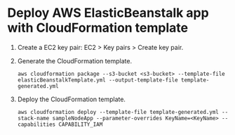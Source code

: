 # Deploy AWS ElasticBeanstalk app with CloudFormation template

1. Create a EC2 key pair: EC2 > Key pairs > Create key pair.

2. Generate the CloudFormation template.

    `aws cloudformation package --s3-bucket <s3-bucket> --template-file elasticBeanstalkTemplate.yml --output-template-file template-generated.yml`

3. Deploy the CloudFormation template.

    `aws cloudformation deploy --template-file template-generated.yml --stack-name sampleNodeApp --parameter-overrides KeyName=<KeyName> --capabilities CAPABILITY_IAM`
